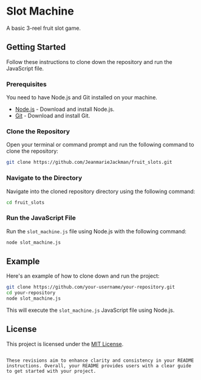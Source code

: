 
# Slot Machine

A basic 3-reel fruit slot game.

## Getting Started

Follow these instructions to clone down the repository and run the JavaScript file.

### Prerequisites

You need to have Node.js and Git installed on your machine.

- [Node.js](https://nodejs.org/) - Download and install Node.js.
- [Git](https://git-scm.com/) - Download and install Git.

### Clone the Repository

Open your terminal or command prompt and run the following command to clone the repository:

```bash
git clone https://github.com/JeanmarieJackman/fruit_slots.git
```


### Navigate to the Directory

Navigate into the cloned repository directory using the following command:

```bash
cd fruit_slots
```

### Run the JavaScript File

Run the `slot_machine.js` file using Node.js with the following command:

```bash
node slot_machine.js
```

## Example

Here's an example of how to clone down and run the project:

```bash
git clone https://github.com/your-username/your-repository.git
cd your-repository
node slot_machine.js
```

This will execute the `slot_machine.js` JavaScript file using Node.js.

## License

This project is licensed under the [MIT License](LICENSE).
```

These revisions aim to enhance clarity and consistency in your README instructions. Overall, your README provides users with a clear guide to get started with your project.
